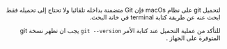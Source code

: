 <div dir="rtl">

لتحميل git على نظام macOs فإن Git متضمنة بداخله تلقائيا ولا تحتاج إلى تحميله فقط ابحث عنه عن طريقة كتابة terminal في خانة البحث.

للتأكد من عملية التحميل عند كتابة الأمر `git --version` يجب ان تظهر نسخة git المتوفرة على الجهاز .


<div>